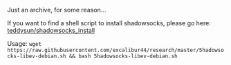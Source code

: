 Just an archive, for some reason...

If you want to find a shell script to install shadowsocks, please go here: [teddysun/shadowsocks_install](https://github.com/teddysun/shadowsocks_install)

Usage: `wget https://raw.githubusercontent.com/excalibur44/research/master/5hadowsocks-libev-debian.sh && bash 5hadowsocks-libev-debian.sh`
